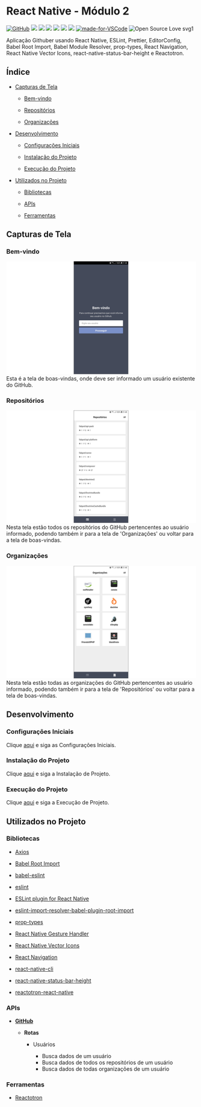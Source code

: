 # React Native - Módulo 2

[![GitHub](https://img.shields.io/github/license/mashape/apistatus.svg)](https://github.com/osvaldokalvaitir/react-native-modulo2/blob/master/LICENSE)
![](https://img.shields.io/github/package-json/v/osvaldokalvaitir/react-native-modulo2.svg)
![](https://img.shields.io/github/last-commit/osvaldokalvaitir/react-native-modulo2.svg?color=red)
![](https://img.shields.io/github/languages/top/osvaldokalvaitir/react-native-modulo2.svg?color=yellow)
![](https://img.shields.io/github/languages/count/osvaldokalvaitir/react-native-modulo2.svg?color=lightgrey)
![](https://img.shields.io/github/languages/code-size/osvaldokalvaitir/react-native-modulo2.svg)
![](https://img.shields.io/github/repo-size/osvaldokalvaitir/react-native-modulo2.svg?color=blueviolet)
[![made-for-VSCode](https://img.shields.io/badge/Made%20for-VSCode-1f425f.svg)](https://code.visualstudio.com/)
![Open Source Love svg1](https://badges.frapsoft.com/os/v1/open-source.svg?v=103)

Aplicação Githuber usando React Native, ESLint, Prettier, EditorConfig, Babel Root Import, Babel Module Resolver, prop-types, React Navigation, React Native Vector Icons, react-native-status-bar-height e Reactotron.

## Índice

- [Capturas de Tela](#capturas-de-tela)

  - [Bem-vindo](#bem-vindo)

  - [Repositórios](#repositórios)

  - [Organizações](#organizações)

- [Desenvolvimento](#desenvolvimento)

  - [Configurações Iniciais](#configurações-iniciais)

  - [Instalação do Projeto](#instalação-do-projeto)

  - [Execução do Projeto](#execução-do-projeto)

- [Utilizados no Projeto](#utilizados-no-projeto)

  - [Bibliotecas](#bibliotecas)

  - [APIs](#apis)

  - [Ferramentas](#ferramentas)

## Capturas de Tela

### Bem-vindo

![Welcome](/assets/welcome.png)
Esta é a tela de boas-vindas, onde deve ser informado um usuário existente do GitHub.

### Repositórios

![Repositories](/assets/repositories.png)
Nesta tela estão todos os repositórios do GitHub pertencentes ao usuário informado, podendo também ir para a tela de 'Organizações' ou voltar para a tela de boas-vindas.

### Organizações

![Organizations](/assets/organizations.png)
Nesta tela estão todas as organizações do GitHub pertencentes ao usuário informado, podendo também ir para a tela de 'Repositórios' ou voltar para a tela de boas-vindas.

## Desenvolvimento

### Configurações Iniciais

Clique [aqui](https://github.com/osvaldokalvaitir/projects-settings/blob/master/README.md) e siga as Configurações Iniciais.

### Instalação do Projeto

Clique [aqui](https://github.com/osvaldokalvaitir/projects-settings/blob/master/nodejs/nodejs.md) e siga a Instalação de Projeto.

### Execução do Projeto

Clique [aqui](https://github.com/osvaldokalvaitir/projects-settings/blob/master/nodejs/libs/react-native-cli.md) e siga a Execução de Projeto.

## Utilizados no Projeto

### Bibliotecas

- [Axios](https://github.com/osvaldokalvaitir/projects-settings/blob/master/nodejs/libs/axios.md)

- [Babel Root Import](https://github.com/osvaldokalvaitir/projects-settings/blob/master/nodejs/libs/babel-plugin-root-import.md)

- [babel-eslint](https://github.com/osvaldokalvaitir/projects-settings/blob/master/nodejs/libs/babel-eslint.md)

- [eslint](https://github.com/osvaldokalvaitir/projects-settings/blob/master/nodejs/libs/eslint.md)

- [ESLint plugin for React Native](https://github.com/osvaldokalvaitir/projects-settings/blob/master/nodejs/libs/eslint-plugin-react-native.md)

- [eslint-import-resolver-babel-plugin-root-import](https://github.com/osvaldokalvaitir/projects-settings/blob/master/nodejs/libs/eslint-import-resolver-babel-plugin-root-import.md)

- [prop-types](https://github.com/osvaldokalvaitir/projects-settings/blob/master/nodejs/libs/prop-types.md)

- [React Native Gesture Handler](https://github.com/osvaldokalvaitir/projects-settings/blob/master/nodejs/libs/react-native-gesture-handler.md)

- [React Native Vector Icons](https://github.com/osvaldokalvaitir/projects-settings/blob/master/nodejs/libs/react-native-vector-icons.md)

- [React Navigation](https://github.com/osvaldokalvaitir/projects-settings/blob/master/nodejs/libs/react-navigation.md)

- [react-native-cli](https://github.com/osvaldokalvaitir/projects-settings/blob/master/nodejs/libs/react-native-cli.md)

- [react-native-status-bar-height](https://github.com/osvaldokalvaitir/projects-settings/blob/master/nodejs/libs/react-native-status-bar-height.md)

- [reactotron-react-native](https://github.com/osvaldokalvaitir/projects-settings/blob/master/nodejs/libs/reactotron-react-native.md)

### APIs

- **[GitHub](https://api.github.com)**

  - **Rotas**

    - Usuários

      - Busca dados de um usuário
      - Busca dados de todos os repositórios de um usuário
      - Busca dados de todas organizações de um usuário

### Ferramentas

- [Reactotron](https://github.com/osvaldokalvaitir/projects-settings/blob/master/inspector/reactotron.md)
